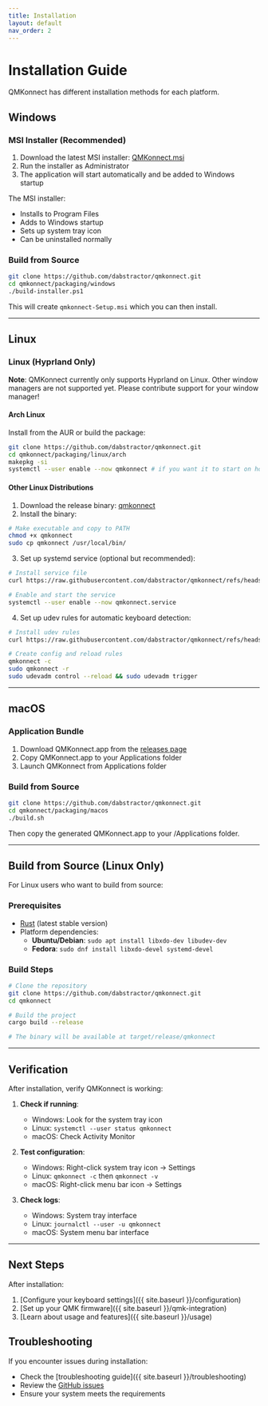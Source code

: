 ```yaml
---
title: Installation
layout: default
nav_order: 2
---
```


# Installation Guide

QMKonnect has different installation methods for each platform.

## Windows

### MSI Installer (Recommended)

1. Download the latest MSI installer: [QMKonnect.msi](https://github.com/dabstractor/qmkonnect/releases/download/v0.1.0/QMKonnect.msi)
2. Run the installer as Administrator
3. The application will start automatically and be added to Windows startup

The MSI installer:
- Installs to Program Files
- Adds to Windows startup
- Sets up system tray icon
- Can be uninstalled normally

### Build from Source

```bash
git clone https://github.com/dabstractor/qmkonnect.git
cd qmkonnect/packaging/windows
./build-installer.ps1
```

This will create `qmkonnect-Setup.msi` which you can then install.

---

## Linux

### Linux (Hyprland Only)

**Note**: QMKonnect currently only supports Hyprland on Linux. Other window managers are not supported yet. Please contribute support for your window manager!

#### Arch Linux

Install from the AUR or build the package:

```bash
git clone https://github.com/dabstractor/qmkonnect.git
cd qmkonnect/packaging/linux/arch
makepkg -si
systemctl --user enable --now qmkonnect # if you want it to start on hotplug
```

#### Other Linux Distributions

1. Download the release binary: [qmkonnect](https://github.com/dabstractor/qmkonnect/releases/download/v0.1.0/qmkonnect)
2. Install the binary:

```bash
# Make executable and copy to PATH
chmod +x qmkonnect
sudo cp qmkonnect /usr/local/bin/
```

3. Set up systemd service (optional but recommended):

```bash
# Install service file
curl https://raw.githubusercontent.com/dabstractor/qmkonnect/refs/heads/main/packaging/linux/systemd/qmkonnect.service.template | sudo tee /usr/lib/systemd/user/qmkonnect.service

# Enable and start the service
systemctl --user enable --now qmkonnect.service
```

4. Set up udev rules for automatic keyboard detection:

```bash
# Install udev rules
curl https://raw.githubusercontent.com/dabstractor/qmkonnect/refs/heads/main/packaging/linux/udev/99-qmkonnect.rules.template | sudo tee /etc/udev/rules.d/99-qmkonnect.rules.template

# Create config and reload rules
qmkonnect -c
sudo qmkonnect -r
sudo udevadm control --reload && sudo udevadm trigger
```

---

## macOS

### Application Bundle

1. Download QMKonnect.app from the [releases page](https://github.com/dabstractor/qmkonnect/releases/download/v0.1.0/QMKonnect.dmg)
2. Copy QMKonnect.app to your Applications folder
3. Launch QMKonnect from Applications folder

### Build from Source

```bash
git clone https://github.com/dabstractor/qmkonnect.git
cd qmkonnect/packaging/macos
./build.sh
```

Then copy the generated QMKonnect.app to your /Applications folder.

---

## Build from Source (Linux Only)

For Linux users who want to build from source:

### Prerequisites

- [Rust](https://rustup.rs/) (latest stable version)
- Platform dependencies:
  - **Ubuntu/Debian**: `sudo apt install libxdo-dev libudev-dev`
  - **Fedora**: `sudo dnf install libxdo-devel systemd-devel`

### Build Steps

```bash
# Clone the repository
git clone https://github.com/dabstractor/qmkonnect.git
cd qmkonnect

# Build the project
cargo build --release

# The binary will be available at target/release/qmkonnect
```

---

## Verification

After installation, verify QMKonnect is working:

1. **Check if running**:
   - Windows: Look for the system tray icon
   - Linux: `systemctl --user status qmkonnect`
   - macOS: Check Activity Monitor

2. **Test configuration**:
   - Windows: Right-click system tray icon → Settings
   - Linux: `qmkonnect -c` then `qmkonnect -v`
   - macOS: Right-click menu bar icon → Settings

3. **Check logs**:
   - Windows: System tray interface
   - Linux: `journalctl --user -u qmkonnect`
   - macOS: System menu bar interface

---

## Next Steps

After installation:

1. [Configure your keyboard settings]({{ site.baseurl }}/configuration)
2. [Set up your QMK firmware]({{ site.baseurl }}/qmk-integration)
3. [Learn about usage and features]({{ site.baseurl }}/usage)

## Troubleshooting

If you encounter issues during installation:

- Check the [troubleshooting guide]({{ site.baseurl }}/troubleshooting)
- Review the [GitHub issues](https://github.com/dabstractor/qmkonnect/issues)
- Ensure your system meets the requirements
